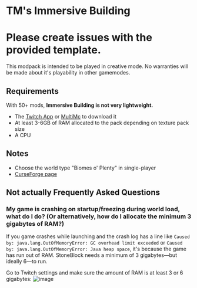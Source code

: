# TM's Immersive Building

# Please create issues with the provided template.

This modpack is intended to be played in creative mode. No warranties will be made about it's playability in other gamemodes.

## Requirements

With 50+ mods, **Immersive Building is not very lightweight.**

* The [Twitch App](https://app.twitch.tv/) or [MultiMc](https://multimc.org/) to download it
* At least 3-6GB of RAM allocated to the pack depending on texture pack size
* A CPU

## Notes

* Choose the world type "Biomes o' Plenty" in single-player
* [CurseForge page](https://minecraft.curseforge.com/projects/tms-immersive-building)

## Not actually Frequently Asked Questions

### My game is crashing on startup/freezing during world load, what do I do? (Or alternatively, how do I allocate the minimum 3 gigabytes of RAM?)

If you game crashes while launching and the crash log has a line like `Caused by: java.lang.OutOfMemoryError: GC overhead limit exceeded` or `Caused by: java.lang.OutOfMemoryError: Java heap space`, it's because the game has run out of RAM. StoneBlock needs a minimum of 3 gigabytes—but ideally 6—to run.

Go to Twitch settings and make sure the amount of RAM is at least 3 or 6 gigabytes:
![image](https://user-images.githubusercontent.com/3900951/49124859-f6cff580-f28b-11e8-94f9-cda34e3021e9.png)
